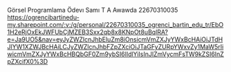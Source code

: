 Görsel Programlama Ödevı Samı T A Awawda 22670310035
https://ogrencibartinedu-my.sharepoint.com/:v:/g/personal/22670310035_ogrenci_bartin_edu_tr/EbO1H2eRjOxEkJWFUbCjMZEB3Sxx2qb8x8KNpOt8uBqlRA?e=Ja9UO5&nav=eyJyZWZlcnJhbEluZm8iOnsicmVmZXJyYWxBcHAiOiJTdHJlYW1XZWJBcHAiLCJyZWZlcnJhbFZpZXciOiJTaGFyZURpYWxvZy1MaW5rIiwicmVmZXJyYWxBcHBQbGF0Zm9ybSI6IldlYiIsInJlZmVycmFsTW9kZSI6InZpZXcifX0%3D
